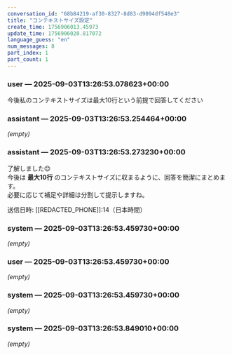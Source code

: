 ```yaml
---
conversation_id: "68b84219-af30-8327-8d83-d9094df548e3"
title: "コンテキストサイズ設定"
create_time: 1756906013.45973
update_time: 1756906020.817072
language_guess: "en"
num_messages: 8
part_index: 1
part_count: 1
---
```


### user — 2025-09-03T13:26:53.078623+00:00

今後私のコンテキストサイズは最大10行という前提で回答してください

### assistant — 2025-09-03T13:26:53.254464+00:00

_(empty)_

### assistant — 2025-09-03T13:26:53.273230+00:00

了解しました😊  
今後は **最大10行** のコンテキストサイズに収まるように、回答を簡潔にまとめます。  
必要に応じて補足や詳細は分割して提示しますね。  

送信日時: [[REDACTED_PHONE]]:14（日本時間）

### system — 2025-09-03T13:26:53.459730+00:00

_(empty)_

### user — 2025-09-03T13:26:53.459730+00:00

_(empty)_

### system — 2025-09-03T13:26:53.459730+00:00

_(empty)_

### system — 2025-09-03T13:26:53.849010+00:00

_(empty)_
